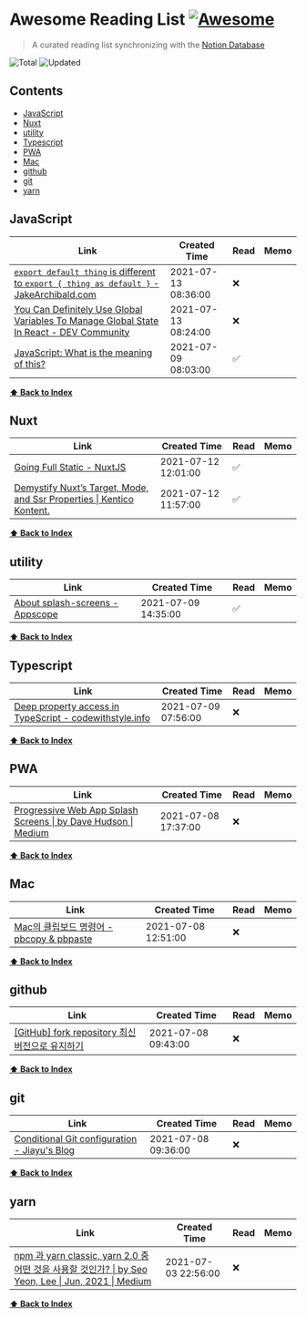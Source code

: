 # Awesome Reading List [![Awesome](https://cdn.rawgit.com/sindresorhus/awesome/d7305f38d29fed78fa85652e3a63e154dd8e8829/media/badge.svg)](https://github.com/sindresorhus/awesome)

> A curated reading list synchronizing with the [Notion Database](https://www.notion.so/younho9/c0d7fc0843e7421a88dd848932b5dbfd?v=42efd3bccce24649b7818b65cd5c1e88)

![Total](https://img.shields.io/badge/Total-12-green.svg)
![Updated](https://img.shields.io/badge/Updated-2021--07--14-blue.svg)

## Contents

- [JavaScript](#JavaScript)
- [Nuxt](#Nuxt)
- [utility](#utility)
- [Typescript](#Typescript)
- [PWA](#PWA)
- [Mac](#Mac)
- [github](#github)
- [git](#git)
- [yarn](#yarn)

## JavaScript

| Link | Created Time | Read | Memo |
| ---- | ------------ | ---- | ---- |
| [`export default thing` is different to `export { thing as default }` - JakeArchibald.com](https://jakearchibald.com/2021/export-default-thing-vs-thing-as-default/) | 2021-07-13 08:36:00 | :x: |  |
| [You Can Definitely Use Global Variables To Manage Global State In React - DEV Community](https://dev.to/yezyilomo/you-can-definitely-use-global-variables-to-manage-global-state-in-react-17l3) | 2021-07-13 08:24:00 | :x: |  |
| [JavaScript: What is the meaning of this?](https://web.dev/javascript-this/) | 2021-07-09 08:03:00 | :white_check_mark: |  |

**[⬆ Back to Index](#Contents)**

## Nuxt

| Link | Created Time | Read | Memo |
| ---- | ------------ | ---- | ---- |
| [Going Full Static - NuxtJS](https://nuxtjs.org/blog/going-full-static#current-issues) | 2021-07-12 12:01:00 | :white_check_mark: |  |
| [Demystify Nuxtʼs Target, Mode, and Ssr Properties \| Kentico Kontent.](https://kontent.ai/blog/demystify-nuxt-target-mode-and-ssr-properties) | 2021-07-12 11:57:00 | :white_check_mark: |  |

**[⬆ Back to Index](#Contents)**

## utility

| Link | Created Time | Read | Memo |
| ---- | ------------ | ---- | ---- |
| [About splash-screens - Appscope](https://appsco.pe/developer/splash-screens) | 2021-07-09 14:35:00 | :white_check_mark: |  |

**[⬆ Back to Index](#Contents)**

## Typescript

| Link | Created Time | Read | Memo |
| ---- | ------------ | ---- | ---- |
| [Deep property access in TypeScript - codewithstyle.info](https://codewithstyle.info/Deep-property-access-in-TypeScript/) | 2021-07-09 07:56:00 | :x: |  |

**[⬆ Back to Index](#Contents)**

## PWA

| Link | Created Time | Read | Memo |
| ---- | ------------ | ---- | ---- |
| [Progressive Web App Splash Screens \| by Dave Hudson \| Medium](https://medium.com/@applification/progressive-web-app-splash-screens-80340b45d210) | 2021-07-08 17:37:00 | :x: |  |

**[⬆ Back to Index](#Contents)**

## Mac

| Link | Created Time | Read | Memo |
| ---- | ------------ | ---- | ---- |
| [Mac의 클립보드 명령어 - pbcopy & pbpaste](https://jojoldu.tistory.com/466) | 2021-07-08 12:51:00 | :x: |  |

**[⬆ Back to Index](#Contents)**

## github

| Link | Created Time | Read | Memo |
| ---- | ------------ | ---- | ---- |
| [[GitHub] fork repository 최신 버전으로 유지하기](https://jybaek.tistory.com/775) | 2021-07-08 09:43:00 | :x: |  |

**[⬆ Back to Index](#Contents)**

## git

| Link | Created Time | Read | Memo |
| ---- | ------------ | ---- | ---- |
| [Conditional Git configuration - Jiayu's Blog](https://blog.jiayu.co/2019/02/conditional-git-configuration/) | 2021-07-08 09:36:00 | :x: |  |

**[⬆ Back to Index](#Contents)**

## yarn

| Link | Created Time | Read | Memo |
| ---- | ------------ | ---- | ---- |
| [npm 과 yarn classic, yarn 2.0 중 어떤 것을 사용할 것인가? \| by Seo Yeon, Lee \| Jun, 2021 \| Medium](https://iamssen.medium.com/npm-%EA%B3%BC-yarn-classic-yarn-2-0-%EC%A4%91-%EC%96%B4%EB%96%A4-%EA%B2%83%EC%9D%84-%EC%82%AC%EC%9A%A9%ED%95%A0-%EA%B2%83%EC%9D%B8%EA%B0%80-879ab44a3373) | 2021-07-03 22:56:00 | :x: |  |

**[⬆ Back to Index](#Contents)**
